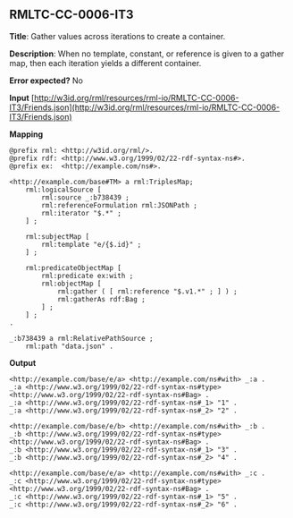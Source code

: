 ## RMLTC-CC-0006-IT3

**Title**: Gather values across iterations to create a container.

**Description**: When no template, constant, or reference is given to a gather map, then each iteration yields a different container.

**Error expected?** No

**Input**
 [http://w3id.org/rml/resources/rml-io/RMLTC-CC-0006-IT3/Friends.json](http://w3id.org/rml/resources/rml-io/RMLTC-CC-0006-IT3/Friends.json)

**Mapping**
```
@prefix rml: <http://w3id.org/rml/>.
@prefix rdf: <http://www.w3.org/1999/02/22-rdf-syntax-ns#>.
@prefix ex:  <http://example.com/ns#>.

<http://example.com/base#TM> a rml:TriplesMap;
    rml:logicalSource [
        rml:source _:b738439 ;
        rml:referenceFormulation rml:JSONPath ;
        rml:iterator "$.*" ;
    ] ;

    rml:subjectMap [
        rml:template "e/{$.id}" ;
    ] ;

    rml:predicateObjectMap [
        rml:predicate ex:with ;
        rml:objectMap [
            rml:gather ( [ rml:reference "$.v1.*" ; ] ) ;
            rml:gatherAs rdf:Bag ;
        ] ;
    ] ;
.

_:b738439 a rml:RelativePathSource ;
    rml:path "data.json" .
```

**Output**
```
<http://example.com/base/e/a> <http://example.com/ns#with> _:a .
_:a <http://www.w3.org/1999/02/22-rdf-syntax-ns#type> <http://www.w3.org/1999/02/22-rdf-syntax-ns#Bag> .
_:a <http://www.w3.org/1999/02/22-rdf-syntax-ns#_1> "1" .
_:a <http://www.w3.org/1999/02/22-rdf-syntax-ns#_2> "2" .

<http://example.com/base/e/b> <http://example.com/ns#with> _:b .
_:b <http://www.w3.org/1999/02/22-rdf-syntax-ns#type> <http://www.w3.org/1999/02/22-rdf-syntax-ns#Bag> .
_:b <http://www.w3.org/1999/02/22-rdf-syntax-ns#_1> "3" .
_:b <http://www.w3.org/1999/02/22-rdf-syntax-ns#_2> "4" .

<http://example.com/base/e/a> <http://example.com/ns#with> _:c .
_:c <http://www.w3.org/1999/02/22-rdf-syntax-ns#type> <http://www.w3.org/1999/02/22-rdf-syntax-ns#Bag> .
_:c <http://www.w3.org/1999/02/22-rdf-syntax-ns#_1> "5" .
_:c <http://www.w3.org/1999/02/22-rdf-syntax-ns#_2> "6" .
```

